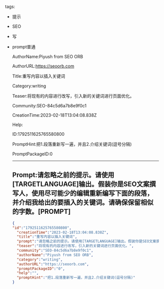   tags: 
- 提示
- SEO
- 写
- prompt普通

  AuthorName:Piyush from SEO ORB

  AuthorURL:https://seoorb.com

  Title:重写内容以插入关键词

  Category:writing

  Teaser:将现有的内容进行改写，引入新的关键词进行页面优化。

  Community:SEO-84c5d6a7b8e9f0c1

  CreationTime:2023-02-18T13:04:08.838Z

  Help:

  ID:1792511625765580800

  PromptHint:把1.段落重新写一遍，并且2.介绍关键词(逗号分隔)

  PromptPackageID:0

  ---

  ## Prompt:请忽略之前的提示。请使用[TARGETLANGUAGE]输出。假装你是SEO文案撰写人，使用尽可能少的编辑重新编写下面的段落，并介绍我给出的要插入的关键词。请确保保留相似的字数。[PROMPT]

  ```json
  {
  "id":"1792511625765580800",
    "creationTime":"2023-02-18T13:04:08.838Z",
    "title":"重写内容以插入关键词",
    "prompt":"请忽略之前的提示。请使用[TARGETLANGUAGE]输出。假装你是SEO文案撰写人，使用尽可能少的编辑重新编写下面的段落，并介绍我给出的要插入的关键词。请确保保留相似的字数。[PROMPT]",
    "teaser":"将现有的内容进行改写，引入新的关键词进行页面优化。",
    "community":"SEO-84c5d6a7b8e9f0c1",
    "authorName":"Piyush from SEO ORB",
    "category":"writing",
    "authorURL":"https://seoorb.com",
    "promptPackageID":"0",
    "help":"",
    "promptHint":"把1.段落重新写一遍，并且2.介绍关键词(逗号分隔)"
  }
  ```
